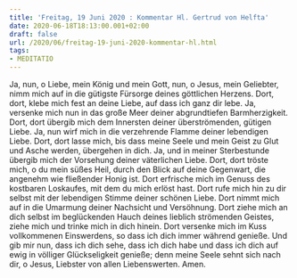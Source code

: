 ```yaml
---
title: 'Freitag, 19 Juni 2020 : Kommentar Hl. Gertrud von Helfta'
date: 2020-06-18T18:13:00.001+02:00
draft: false
url: /2020/06/freitag-19-juni-2020-kommentar-hl.html
tags: 
- MEDITATIO
---
```


Ja, nun, o Liebe, mein König und mein Gott, nun, o Jesus, mein Geliebter, nimm mich auf in die gütigste Fürsorge deines göttlichen Herzens. Dort, dort, klebe mich fest an deine Liebe, auf dass ich ganz dir lebe. Ja, versenke mich nun in das große Meer deiner abgrundtiefen Barmherzigkeit. Dort, dort übergib mich dem Innersten deiner überströmenden, gütigen Liebe. Ja, nun wirf mich in die verzehrende Flamme deiner lebendigen Liebe. Dort, dort lasse mich, bis dass meine Seele und mein Geist zu Glut und Asche werden, übergehen in dich. Ja, und in meiner Sterbestunde übergib mich der Vorsehung deiner väterlichen Liebe. Dort, dort tröste mich, o du mein süßes Heil, durch den Blick auf deine Gegenwart, die angenehm wie fließender Honig ist. Dort erfrische mich im Genuss des kostbaren Loskaufes, mit dem du mich erlöst hast. Dort rufe mich hin zu dir selbst mit der lebendigen Stimme deiner schönen Liebe. Dort nimmt mich auf in die Umarmung deiner Nachsicht und Versöhnung. Dort ziehe mich an dich selbst im beglückenden Hauch deines lieblich strömenden Geistes, ziehe mich und trinke mich in dich hinein. Dort versenke mich im Kuss vollkommenen Einswerdens, so dass ich dich immer während genieße. Und gib mir nun, dass ich dich sehe, dass ich dich habe und dass ich dich auf ewig in völliger Glückseligkeit genieße; denn meine Seele sehnt sich nach dir, o Jesus, Liebster von allen Liebenswerten. Amen.